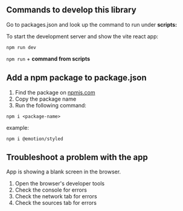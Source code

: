 ## Commands to develop this library

Go to packages.json and look up the command to run under <b>scripts:</b>

To start the development server and show the vite react app:
```shell
npm run dev
```

`npm run` + <b>command from scripts</b> 


## Add a npm package to package.json

1. Find the package on [npmjs.com](https://www.npmjs.com/)
2. Copy the package name
3. Run the following command:

```shell
npm i <package-name>
```

example:
```shell
npm i @emotion/styled
```

## Troubleshoot a problem with the app

App is showing a blank screen in the browser. 

1. Open the browser's developer tools
2. Check the console for errors
3. Check the network tab for errors
4. Check the sources tab for errors



